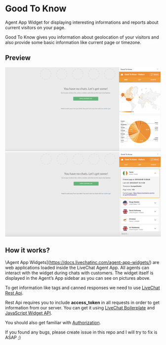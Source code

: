 ﻿
# Good To Know

Agent App Widget for displaying interesting informations and reports about current visitors on your page.

Good To Know gives you information about geolocation of your visitors and also provide some basic information like current page or timezone.

## Preview

![Alt Text](https://raw.githubusercontent.com/venits/react-native-router-flux/master/goodtoknow1.png)
![Alt Text](https://raw.githubusercontent.com/venits/react-native-router-flux/master/goodtoknow2.png)

## How it works?

\Agent App Widgets\](https://docs.livechatinc.com/agent-app-widgets/) are web applications loaded inside the LiveChat Agent App. All agents can interact with the widget during chats with customers. The widget itself is displayed in the Agent’s App sidebar as you can see on pictures above.

To get information like tags and canned responses we need to use [LiveChat Rest Api](https://docs.livechatinc.com/rest-api/).

Rest Api requires you to include **access_token** in all requests in order to get information from our server. You can get it using [LiveChat Boilerplate](https://docs.livechatinc.com/boilerplate/) and [JavaScript Widget API](https://docs.livechatinc.com/agent-app-widgets/#javascript-api).

You should also get familiar with [Authorization](https://docs.livechatinc.com/authorization/).

If you found any bugs, please create issue in this repo and I will try to fix is ASAP ;)


